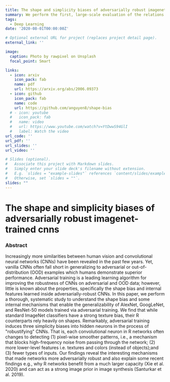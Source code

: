 ```yaml
---
title: The shape and simplicity biases of adversarially robust imagenet-trained cnns
summary: We perform the first, large-scale evaluation of the relations of the three criteria using 9 feature-importance methods and 12 ImageNet-trained CNNs that are of 3 training algorithms and 5 CNN architectures.
tags:
  - Deep Learning
date: '2020-08-01T00:00:00Z'

# Optional external URL for project (replaces project detail page).
external_link: ''

image:
  caption: Photo by rawpixel on Unsplash
  focal_point: Smart

links:
  - icon: arxiv
    icon_pack: fab
    name: pdf
    url: https://arxiv.org/abs/2006.09373
  - icon: github
    icon_pack: fab
    name: code
    url: https://github.com/anguyen8/shape-bias
  # - icon: youtube
  #   icon_pack: fab
  #   name: video
  #   url: https://www.youtube.com/watch?v=YtDwwS94GlI
  #   label: Watch the video
url_code: ''
url_pdf: ''
url_slides: ''
url_video: ''

# Slides (optional).
#   Associate this project with Markdown slides.
#   Simply enter your slide deck's filename without extension.
#   E.g. `slides = "example-slides"` references `content/slides/example-slides.md`.
#   Otherwise, set `slides = ""`.
slides: ""
---
```


# The shape and simplicity biases of adversarially robust imagenet-trained cnns

### Abstract
Increasingly more similarities between human vision and convolutional neural networks (CNNs) have been revealed in the past few years. Yet, vanilla CNNs often fall short in generalizing to adversarial or out-of-distribution (OOD) examples which humans demonstrate superior performance. Adversarial training is a leading learning algorithm for improving the robustness of CNNs on adversarial and OOD data; however, little is known about the properties, specifically the shape bias and internal features learned inside adversarially-robust CNNs. In this paper, we perform a thorough, systematic study to understand the shape bias and some internal mechanisms that enable the generalizability of AlexNet, GoogLeNet, and ResNet-50 models trained via adversarial training. We find that while standard ImageNet classifiers have a strong texture bias, their R counterparts rely heavily on shapes. Remarkably, adversarial training induces three simplicity biases into hidden neurons in the process of "robustifying" CNNs. That is, each convolutional neuron in R networks often changes to detecting (1) pixel-wise smoother patterns, i.e., a mechanism that blocks high-frequency noise from passing through the network; (2) more lower-level features i.e. textures and colors (instead of objects);and (3) fewer types of inputs. Our findings reveal the interesting mechanisms that made networks more adversarially robust and also explain some recent findings e.g., why R networks benefit from a much larger capacity (Xie et al. 2020) and can act as a strong image prior in image synthesis (Santurkar et al. 2019).


